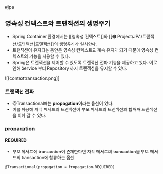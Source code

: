 #jpa 

## 영속성 컨텍스트와 트랜잭션의 생명주기
+ Spring Container 환경에서는 [[영속성 컨텍스트]]와 [[🟠 Project/JPA/트랜잭션/트랜잭션|트랜잭션]]의 생명주기가 일치한다.
+ 트랜잭션이 유지되는 동안은 영속성 컨텍스트도 계속 유지가 되기 때문에 영속성 컨텍스트의 기능을 사용할 수 있다.
+ Spring은 트랜잭션을 제어할 수 있도록 트랜잭션 전파 기능을 제공하고 있다. 이로 인해 Service 부터 Repository 까지 트랜잭션을 유지할 수 있다.

![[contexttransaction.png]]

### 트랜잭션 전파
+ @Transactional에는 **propagation**이라는 옵션이 있다.
+ 이를 이용해 자식 메서드의 트랜잭션이 부모 메서드의 트랜잭션과 합쳐져 트랜잭션을 이어 갈 수 있다.

### propagation
#### REQUIRED
+ 부모 메서드에 transaction이 존재한다면 자식 메서드의 transaction을 부모 메서드의 transaction에 합류하는 옵션
```
@Transactional(propagation = Propagation.REQUIRED)
```
